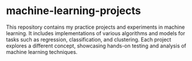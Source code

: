 # machine-learning-projects
This repository contains my practice projects and experiments in machine learning. It includes implementations of various algorithms and models for tasks such as regression, classification, and clustering. Each project explores a different concept, showcasing hands-on testing and analysis of machine learning techniques.
